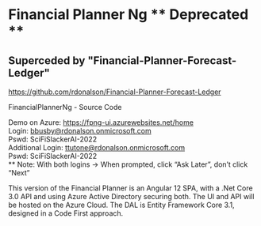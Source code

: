 # Financial Planner Ng  ** Deprecated **
## Superceded by "Financial-Planner-Forecast-Ledger"
https://github.com/rdonalson/Financial-Planner-Forecast-Ledger

FinancialPlannerNg - Source Code 

Demo on Azure:    https://fpng-ui.azurewebsites.net/home <br/>
Login:            bbusby@rdonalson.onmicrosoft.com <br/>
Pswd:             SciFiSlackerAI-2022 <br/>
Additional Login: ttutone@rdonalson.onmicrosoft.com <br/>
Pswd:             SciFiSlackerAI-2022 <br/>
** Note:          With both logins -> When prompted, click “Ask Later”, don’t click “Next” 

This version of the Financial Planner is an Angular 12 SPA, with a .Net Core 3.0 API and using Azure Active Directory securing both.  The UI and API will be hosted on the Azure Cloud. 
The DAL is Entity Framework Core 3.1, designed in a Code First approach.
